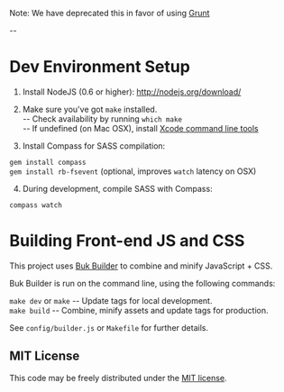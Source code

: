 Note: We have deprecated this in favor of using [Grunt](http://gruntjs.com/)

--

# Dev Environment Setup

1. Install NodeJS (0.6 or higher): http://nodejs.org/download/

2. Make sure you've got `make` installed.  
  -- Check availability by running `which make`  
  -- If undefined (on Mac OSX), install [Xcode command line tools](https://developer.apple.com/downloads)  

3. Install Compass for SASS compilation:

  `gem install compass`  
  `gem install rb-fsevent` (optional, improves `watch` latency on OSX)  
  
4. During development, compile SASS with Compass:

  `compass watch`

# Building Front-end JS and CSS

This project uses [Buk Builder](http://github.com/bkwld/buk-builder) to combine and minify JavaScript + CSS.

Buk Builder is run on the command line, using the following commands:

`make dev` or `make` -- Update tags for local development.  
`make build` -- Combine, minify assets and update tags for production.  

See `config/builder.js` or `Makefile` for further details.

## MIT License 

This code may be freely distributed under the [MIT license](http://danro.mit-license.org/).
